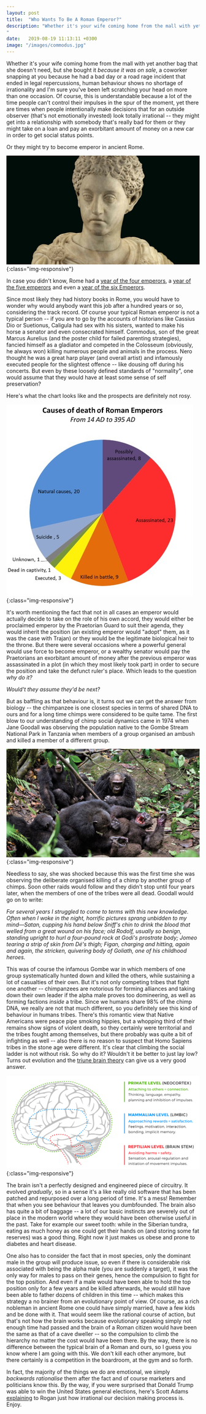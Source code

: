 ```yaml
---
layout: post
title:  "Who Wants To Be A Roman Emperor?"
description: "Whether it's your wife coming home from the mall with yet another bag that she doesn't need, but she bought it *because it was on sale*, a coworker snapping at you because he had a bad day, or a road rage incident that ended in legal repercussions, human behaviour shows no shortage of irrationality and I'm sure you've been left scratching your head on more than one occasion...
"
date:   2019-08-19 11:13:11 +0300
image: "/images/commodus.jpg"
---
```

Whether it's your wife coming home from the mall with yet another bag that she doesn't need, but she bought it *because it was on sale*, a coworker snapping at you because he had a bad day or a road rage incident that ended in legal repercussions, human behaviour shows no shortage of irrationality and I'm sure you've been left scratching your head on more than one occasion. Of course, this is understandable because a lot of the time people can't control their impulses in the spur of the moment, yet there are times when people intentionally make decisions that for an outside observer (that's not emotionally invested) look totally irrational -- they might get into a relationship with somebody that's really bad for them or they might take on a loan and pay an exorbitant amount of money on a new car in order to get social status points.

Or they might try to become emperor in ancient Rome.

![commodus](/images/commodus.jpg){:class="img-responsive"}

In case you didn't know, Rome had a [year of the four emperors](https://en.wikipedia.org/wiki/Year_of_the_Four_Emperors), a [year of the five emperors](https://en.wikipedia.org/wiki/Year_of_the_Five_Emperors) and even a [year of the six Emperors](https://en.wikipedia.org/wiki/Year_of_the_Six_Emperors).

Since most likely they had history books in Rome, you would have to wonder why would anybody want this job after a hundred years or so, considering the track record. Of course your typical Roman emperor is not a typical person -- if you are to go by the accounts of historians like Cassius Dio or Suetionus, Caligula had sex with his sisters, wanted to make his horse a senator and even consecrated himself. Commodus, son of the great Marcus Aurelius (and the poster child for failed parenting strategies), fancied himself as a gladiator and competed in the Colosseum (obviously, he always won) killing numerous people and animals in the process. Nero thought he was a great harp player (and overall artist) and infamously executed people for the slightest offence -- like dousing off during his concerts. But even by these loosely defined standards of "normality", one would assume that they would have at least some sense of self preservation?

Here's what the chart looks like and the prospects are definitely not rosy.

![chart-roman-deaths](/images/death-roman.jpg){:class="img-responsive"}

It's worth mentioning the fact that not in all cases an emperor would actually decide to take on the role of his own accord, they would either be proclaimed emperor by the Praetorian Guard to suit their agenda, they would inherit the position (an existing emperor would "adopt" them, as it was the case with Trajan) or they would be the legitimate biological heir to the throne. But there were several occasions where a powerful general would use force to become emperor, or a wealthy senator would pay the Praetorians an exorbitant amount of money after the previous emperor was assassinated in a plot (in which they most likely took part) in order to secure the position and take the defunct ruler's place. Which leads to the question *why do it?*

*Would't they assume they'd be next?*

But as baffling as that behaviour is, it turns out we can get the answer from biology -- the chimpanzee is one closest species in terms of shared DNA to ours and for a long time chimps were considered to be quite tame. The first blow to our understanding of chimp social dynamics came in 1974 when Jane Goodall was observing the population native to the Gombe Stream National Park in Tanzania when members of a group organised an ambush and killed a member of a different group.

![chimps](/images/chimps2.jpg){:class="img-responsive"}

Needless to say, she was shocked because this was the first time she was observing the deliberate organised killing of a chimp by another group of chimps. Soon other raids would follow and they didn't stop until four years later, when the members of one of the tribes were all dead. Goodall would go on to write:

*For several years I struggled to come to terms with this new knowledge. Often when I woke in the night, horrific pictures sprang unbidden to my mind—Satan, cupping his hand below Sniff's chin to drink the blood that welled from a great wound on his face; old Rodolf, usually so benign, standing upright to hurl a four-pound rock at Godi's prostrate body; Jomeo tearing a strip of skin from Dé's thigh; Figan, charging and hitting, again and again, the stricken, quivering body of Goliath, one of his childhood heroes.*

This was of course the infamous Gombe war in which members of one group systematically hunted down and killed the others, while sustaining a lot of casualties of their own. But it's not only competing tribes that fight one another -- chimpanzees are notorious for forming alliances and taking down their own leader if the alpha male proves too domineering, as well as forming factions *inside* a tribe. Since we humans share 98% of the chimp DNA, we really are not that much different, so you definitely see this kind of behaviour in humans tribes. There's this romantic view that Native Americans were peace pipe smoking hippies, but a whopping third of their remains show signs of violent death, so they certainly were territorial and the tribes fought among themselves, but there probably was quite a bit of infighting as well -- also there is no reason to suspect that Homo Sapiens tribes in the stone age were different. It's clear that climbing the social ladder is not without risk. So why do it? Wouldn't it be better to just lay low? Turns out evolution and the [triune brain theory](https://en.wikipedia.org/wiki/Triune_brain) can give us a very good answer.

![triune](/images/triune.jpg){:class="img-responsive"}

The brain isn't a perfectly designed and engineered piece of circuitry. It evolved *gradually*, so in a sense it's a like really old software that has been patched and repurposed over a long period of time. It's a mess! Remember that when you see behaviour that leaves you dumbfounded. The brain also has quite a bit of baggage -- a lot of our basic instincts are severely out of place in the modern world where they would have been otherwise useful in the past. Take for example our sweet tooth: while in the Siberian tundra, eating as much honey as one could get their hands on (and storing some fat reserves) was a good thing. Right now it just makes us obese and prone to diabetes and heart disease.

One also has to consider the fact that in most species, only the dominant male in the group will produce issue, so even if there is considerable risk associated with being the alpha male (you are suddenly a target), it was the only way for males to pass on their genes, hence the compulsion to fight for the top position. And even if a male would have been able to hold the top position only for a few years and be killed afterwards, he would still have been able to father dozens of children in this time -- which makes this strategy a no brainer from an evolutionary point of view. Of course, as a rich nobleman in ancient Rome one could have simply married, have a few kids and be done with it. That would seem like the rational course of action, but that's not how the brain works because evolutionary speaking simply not enough time had passed and the brain of a Roman citizen would have been the same as that of a cave dweller -- so the compulsion to climb the hierarchy no matter the cost would have been there. By the way, there is no difference between the typical brain of a Roman and ours, so I guess you know where I am going with this. We don't kill each other anymore, but there certainly is a competition in the boardroom, at the gym and so forth.

In fact, the majority of the things we do are emotional, we simply *backwards rationalise* them after the fact and of course marketers and politicians know this. By the way, if you were surprised that Donald Trump was able to win the United States general elections, here's Scott Adams [explaining](https://www.youtube.com/watch?v=JK1eUSvxJSQ) to Rogan just how irrational our decision making process is. Enjoy.

